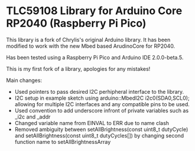 # TLC59108 Library for Arduino Core RP2040 (Raspberry Pi Pico)

This library is a fork of Chrylis's original Arduino library. It has been modified to work with the new Mbed based ArudinoCore for RP2040.

Has been tested using a Raspberry Pi Pico and Arduino IDE 2.0.0-beta.5.

This is my first fork of a library, apologies for any mistakes!

Main changes:

- Used pointers to pass desired I2C perhipheral interface to the library.
- I2C setup in example sketch using arduino::MbedI2C i2c0(SDA0,SCL0); allowing for multiple I2C interfaces and any compatible pins to be used.
- Used convention to add underscore infront of private variables such as _i2c and _addr
- Changed variable name from EINVAL to ERR due to name clash
- Removed ambiguity between setAllBrightness(const uint8_t dutyCycle) and setAllBrightness(const uint8_t dutyCycles[]) by changing second function name to setAllBrightnessArray
